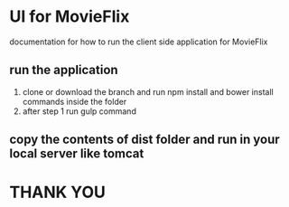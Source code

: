 # UI for MovieFlix
documentation for how to run the client side application for MovieFlix

## run the application
1. clone or download the branch and run npm install and bower install commands inside the folder
2. after step 1 run gulp command

## copy the contents of dist folder and run in your local server like tomcat


# THANK YOU
